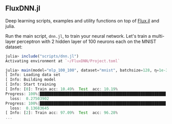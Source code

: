## FluxDNN.jl
Deep learning scripts, examples and utility functions on top of [Flux.jl](https://github.com/FluxML/Flux.jl) and julia.

Run the main script, `dnn.jl`,  to train your neural network. 
Let's train a multi-layer perceptron with 2 hidden layer of 100 neurons each on the MNIST dataset:
```julia
julia> include("scripts/dnn.jl")
Activating environment at `~/FluxDNN/Project.toml`

julia> main(model="mlp_100_100", dataset="mnist", batchsize=128, η=1e-3, epochs=100)
[ Info: Loading data set
[ Info: Building model
[ Info: Start training
[ Info: [0]: Train acc: 10.49%  Test  acc: 10.19%
Progress: 100%|███████████████████████████████████████████████████████| Time: 0:00:34
  loss:  0.27503902
Progress: 100%|███████████████████████████████████████████████████████| Time: 0:00:33
  loss:  0.13683645
[ Info: [2]: Train acc: 97.09%  Test  acc: 96.28%
...
```

